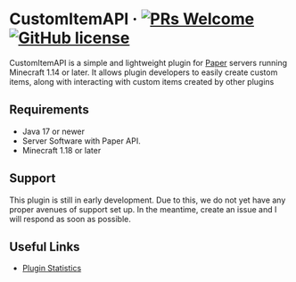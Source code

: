# CustomItemAPI &middot; [![PRs Welcome](https://img.shields.io/badge/PRs-welcome-brightgreen.svg?style=flat-square)](http://makeapullrequest.com) [![GitHub license](https://img.shields.io/badge/license-MIT-blue.svg?style=flat-square)](https://github.com/firewolf8385/CustomItemAPI/blob/master/LICENSE)

CustomItemAPI is a simple and lightweight plugin for [Paper](http://www.papermc.io) servers running Minecraft 1.14 or later. It allows plugin developers to easily create custom items, along with interacting with custom items created by other plugins

## Requirements
* Java 17 or newer
* Server Software with Paper API.
* Minecraft 1.18 or later

## Support
This plugin is still in early development. Due to this, we do not yet have any proper avenues of support set up. In the meantime, create an issue and I will respond as soon as possible.

## Useful Links
* [Plugin Statistics](https://bstats.org/plugin/bukkit/CustomItemAPI/10115)